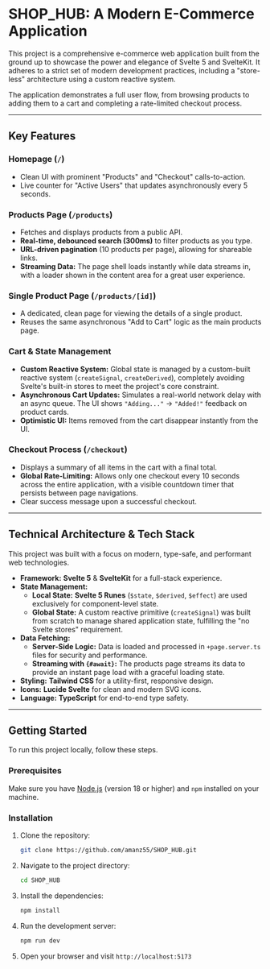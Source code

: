 # SHOP_HUB: A Modern E-Commerce Application

This project is a comprehensive e-commerce web application built from the ground up to showcase the power and elegance of Svelte 5 and SvelteKit. It adheres to a strict set of modern development practices, including a "store-less" architecture using a custom reactive system.

The application demonstrates a full user flow, from browsing products to adding them to a cart and completing a rate-limited checkout process.

---

## Key Features

### Homepage (`/`)

- Clean UI with prominent "Products" and "Checkout" calls-to-action.
- Live counter for "Active Users" that updates asynchronously every 5 seconds.

### Products Page (`/products`)

- Fetches and displays products from a public API.
- **Real-time, debounced search (300ms)** to filter products as you type.
- **URL-driven pagination** (10 products per page), allowing for shareable links.
- **Streaming Data:** The page shell loads instantly while data streams in, with a loader shown in the content area for a great user experience.

### Single Product Page (`/products/[id]`)

- A dedicated, clean page for viewing the details of a single product.
- Reuses the same asynchronous "Add to Cart" logic as the main products page.

### Cart & State Management

- **Custom Reactive System:** Global state is managed by a custom-built reactive system (`createSignal`, `createDerived`), completely avoiding Svelte's built-in stores to meet the project's core constraint.
- **Asynchronous Cart Updates:** Simulates a real-world network delay with an async queue. The UI shows `"Adding..."` → `"Added!"` feedback on product cards.
- **Optimistic UI:** Items removed from the cart disappear instantly from the UI.

### Checkout Process (`/checkout`)

- Displays a summary of all items in the cart with a final total.
- **Global Rate-Limiting:** Allows only one checkout every 10 seconds across the entire application, with a visible countdown timer that persists between page navigations.
- Clear success message upon a successful checkout.

---

## Technical Architecture & Tech Stack

This project was built with a focus on modern, type-safe, and performant web technologies.

- **Framework:** **Svelte 5** & **SvelteKit** for a full-stack experience.
- **State Management:**
  - **Local State:** **Svelte 5 Runes** (`$state`, `$derived`, `$effect`) are used exclusively for component-level state.
  - **Global State:** A custom reactive primitive (`createSignal`) was built from scratch to manage shared application state, fulfilling the "no Svelte stores" requirement.
- **Data Fetching:**
  - **Server-Side Logic:** Data is loaded and processed in `+page.server.ts` files for security and performance.
  - **Streaming with `{#await}`:** The products page streams its data to provide an instant page load with a graceful loading state.
- **Styling:** **Tailwind CSS** for a utility-first, responsive design.
- **Icons:** **Lucide Svelte** for clean and modern SVG icons.
- **Language:** **TypeScript** for end-to-end type safety.

---

## Getting Started

To run this project locally, follow these steps.

### Prerequisites

Make sure you have [Node.js](https://nodejs.org/) (version 18 or higher) and `npm` installed on your machine.

### Installation

1.  Clone the repository:
    ```sh
    git clone https://github.com/amanz55/SHOP_HUB.git
    ```
2.  Navigate to the project directory:
    ```sh
    cd SHOP_HUB
    ```
3.  Install the dependencies:
    ```sh
    npm install
    ```
4.  Run the development server:
    ```sh
    npm run dev
    ```
5.  Open your browser and visit `http://localhost:5173`
